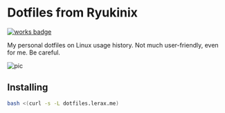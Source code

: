 # Dotfiles from Ryukinix
[![works badge](https://cdn.rawgit.com/nikku/works-on-my-machine/v0.2.0/badge.svg)](https://github.com/nikku/works-on-my-machine)

My personal dotfiles on Linux usage history. Not much user-friendly, even for me.
Be careful.

![pic](https://i.imgur.com/4cfp21F.png)

## Installing

``` bash
bash <(curl -s -L dotfiles.lerax.me)
```
